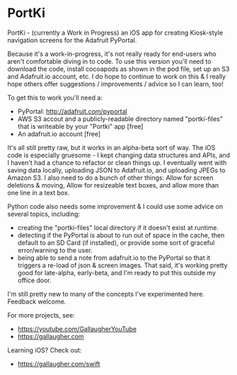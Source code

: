 # PortKi
PortKi - (currently a Work in Progress) an iOS app for creating Kiosk-style navigation screens for the Adafruit PyPortal.

Because it's a work-in-progress, it's not really ready for end-users who aren't comfortable diving in to code. To use this version you'll need to download the code, install cocoapods as shown in the pod file, set up an S3 and Adafruit.io account, etc. I do hope to continue to work on this & I really hope others offer suggestions / improvements / advice so I can learn, too!

To get this to work you'll need a:
- PyPortal: http://adafruit.com/pyportal
- AWS S3 accout and a publicly-readable directory named "portki-files" that is writeable by your "Portki" app [free]
- An adafruit.io account [free]

It's all still pretty raw, but it works in an alpha-beta sort of way.
The iOS code is especially gruesome - I kept changing data structures and APIs, and I haven't had a chance to refactor or clean things up. I eventually went with saving data locally, uploading JSON to Adafruit.io, and uploading JPEGs to Amazon S3. I also need to do a bunch of other things: Allow for screen deletions & moving, Allow for resizeable text boxes, and allow more than one line in a text box. 

Python code also needs some improvement & I could use some advice on several topics, including:
- creating the "portki-files" local directory if it doesn't exist at runtime. 
- detecting if the PyPortal is about to run out of space in the cache, then default to an SD Card (if installed), or provide some sort of graceful error/warning to the user. 
- being able to send a note from adafruit.io to the PyPortal so that it triggers a re-load of json & screen images.
That said, it's working pretty good for late-alpha, early-beta, and I'm ready to put this outside my office door.

I'm still pretty new to many of the concepts I've experimented here. Feedback welcome.

For more projects, see:
- https://youtube.com/GallaugherYouTube
- https://gallaugher.com

Learning iOS? Check out:
- https://gallaugher.com/swift
